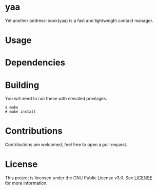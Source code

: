 # yaa
Yet another address-book(yaa) is a fast and lightweight contact manager.

# Usage

# Dependencies

# Building
You will need to run these with elevated privilages.
```
$ make 
# make install
```

# Contributions
Contributions are welcomed, feel free to open a pull request.

# License
This project is licensed under the GNU Public License v3.0. See [LICENSE](https://github.com/night0721/yaa/blob/master/LICENSE) for more information.
